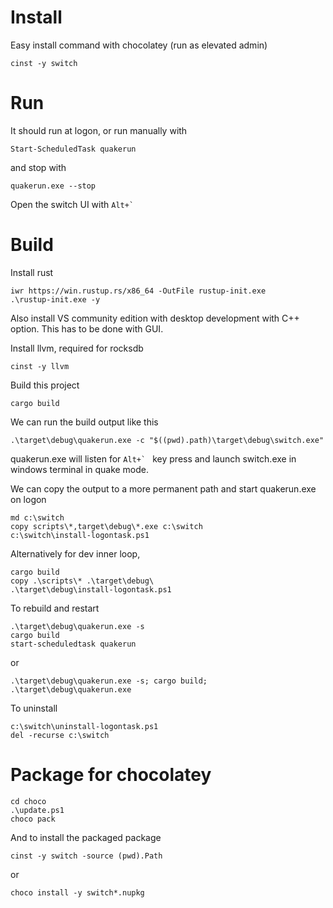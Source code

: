 # Install

Easy install command with chocolatey (run as elevated admin)
```
cinst -y switch
```
# Run
It should run at logon, or run manually with

```
Start-ScheduledTask quakerun
```

and stop with 
```
quakerun.exe --stop
```

Open the switch UI with ``Alt+` ``
# Build
Install rust
```
iwr https://win.rustup.rs/x86_64 -OutFile rustup-init.exe
.\rustup-init.exe -y
```
Also install VS community edition with desktop development with C++ option. This has to be done with GUI.

Install llvm, required for rocksdb
```
cinst -y llvm
```
Build this project
```
cargo build
```
We can run the build output like this
```
.\target\debug\quakerun.exe -c "$((pwd).path)\target\debug\switch.exe"
```
quakerun.exe will listen for ``Alt+` `` key press and launch switch.exe in windows terminal in quake mode.

We can copy the output to a more permanent path and start quakerun.exe on logon
```
md c:\switch
copy scripts\*,target\debug\*.exe c:\switch
c:\switch\install-logontask.ps1
```

Alternatively for dev inner loop,
```
cargo build
copy .\scripts\* .\target\debug\
.\target\debug\install-logontask.ps1
```
To rebuild and restart
```
.\target\debug\quakerun.exe -s
cargo build
start-scheduledtask quakerun
```
or
```
.\target\debug\quakerun.exe -s; cargo build; .\target\debug\quakerun.exe
```
To uninstall
```
c:\switch\uninstall-logontask.ps1
del -recurse c:\switch
```

# Package for chocolatey

```
cd choco
.\update.ps1
choco pack
```

And to install the packaged package

```
cinst -y switch -source (pwd).Path
```
or
```
choco install -y switch*.nupkg
```